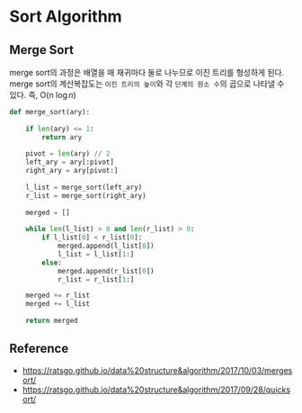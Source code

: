 # Sort Algorithm

## Merge Sort

merge sort의 과정은 배열을 매 재귀마다 둘로 나누므로 이진 트리를 형성하게 된다. 
merge sort의 계산복잡도는 ```이진 트리의 높이```와 각 ```단계의 원소 수```의 곱으로 나타낼 수 있다.
즉, O(n $\log n$)

```python
def merge_sort(ary):
    
    if len(ary) <= 1:
        return ary
    
    pivot = len(ary) // 2
    left_ary = ary[:pivot]
    right_ary = ary[pivot:]
    
    l_list = merge_sort(left_ary)
    r_list = merge_sort(right_ary)
    
    merged = []
    
    while len(l_list) > 0 and len(r_list) > 0:
        if l_list[0] < r_list[0]:
            merged.append(l_list[0])
            l_list = l_list[1:]
        else:
            merged.append(r_list[0])
            r_list = r_list[1:]

    merged += r_list
    merged += l_list
    
    return merged
```



## Reference
- https://ratsgo.github.io/data%20structure&algorithm/2017/10/03/mergesort/
- https://ratsgo.github.io/data%20structure&algorithm/2017/09/28/quicksort/
